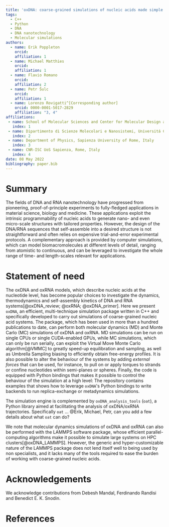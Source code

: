 ```yaml
---
title: 'oxDNA: coarse-grained simulations of nucleic acids made simple'
tags:
  - C++
  - Python
  - DNA
  - DNA nanotechnology
  - Molecular simulations
authors:
  - name: Erik Poppleton
	orcid: 
    affiliation: 1
  - name: Michael Matthies
  	orcid: 
    affiliation: 1
  - name: Flavio Romano
  	orcid: 
  	affiliation: 2
  - name: Petr Šulc
   	orcid:
   	affiliation: 1
  - name: Lorenzo Rovigatti^[Corresponding author]
    orcid: 0000-0001-5017-2829
    affiliation: "3, 4"
affiliations:
 - name: School of Molecular Sciences and Center for Molecular Design and Biomimetics, The Biodesign Institute, Arizona State University, USA
   index: 1
 - name: Dipartimento di Scienze Molecolari e Nanosistemi, Universitá Ca Foscari di Venezia, Italy
   index: 2
 - name: Department of Physics, Sapienza University of Rome, Italy
   index: 3
 - name: CNR-ISC UoS Sapienza, Rome, Italy
   index: 4
date: 08 May 2022
bibliography: paper.bib
---
```


# Summary

The fields of DNA and RNA nanotechnology have progressed from pioneering, proof-of-principle experiments to fully-fledged applications in material science, biology and medicine. These applications exploit the intrinsic programmability of nucleic acids to generate nano- and even micro-scale structures with tailored properties. However, the design of the DNA/RNA sequences that self-assemble into a desired structure is not straightforward and often relies on expensive trial-and-error experimental protocols. A complementary approach is provided by computer simulations, which can model biomacromolecules at different levels of detail, ranging from atomistic to continuous, and can be leveraged to investigate the whole range of time- and length-scales relevant for applications.

# Statement of need

The oxDNA and oxRNA models, which describe nucleic acids at the nucleotide level, has become popular choices to investigate the dynamics, thermodynamics and self-assembly kinetics of DNA and RNA systems[@oxDNA_review; @oxRNA; @oxDNA_primer]. Here we present `oxDNA`, an efficient, multi-technique simulation package written in C++ and specifically developed to carry out simulations of coarse-grained nucleic acid systems. The package, which has been used in more than a hundred publications to date, can perform both molecular dynamics (MD) and Monte Carlo (MC) simulations of oxDNA and oxRNA. MD simulations can be run on single CPUs or single CUDA-enabled GPUs, while MC simulations, which can only be run serially, can exploit the Virtual Move Monte Carlo algorithm[@VMMC] to greatly speed-up equilibration and sampling, as well as Umbrella Sampling biasing to efficiently obtain free-energy profiles. It is also possible to alter the behaviour of the systems by adding *external forces* that can be used, for instance, to pull on or apply torques to strands or confine nucleotides within semi-planes or spheres. Finally, the code is equipped with Python bindings that makes it possible to control the behaviour of the simulation at a high level: The repository contains examples that shows how to leverage `oxDNA`'s Python bindings to write backends to run replica-exchange or metadynamics simulations.

The simulation engine is complemented by `oxDNA_analysis_tools` (`oat`), a Python library aimed at facilitating the analysis of oxDNA/oxRNA trajectories. Specifically `oat` ... @Erik, Michael, Petr, can you add a few details about what `oat` can do?

We note that molecular dynamics simulations of oxDNA and oxRNA can also be performed with the LAMMPS software package, whose efficient parallel-computing algorithms make it possible to simulate large systems on HPC clusters[@oxDNA_LAMMPS]. However, the generic and hyper-customizable nature of the LAMMPS package does not lend itself well to being used by non specialists, and it lacks many of the tools required to ease the burden of working with coarse-grained nucleic acids.


# Acknowledgements

We acknowledge contributions from Debesh Mandal, Ferdinando Randisi and Benedict E. K. Snodin. 

# References

